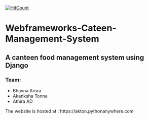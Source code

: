 [![HitCount](http://hits.dwyl.io/{bhavnaaro}/{E-Canteen}.svg)](http://hits.dwyl.io/{bhavnaaro}/{E-Canteen})
# Webframeworks-Cateen-Management-System
## A canteen food management system using Django<br>
### Team:
<ul>
<li>Bhavna Arora
<li>Akanksha Tonne
<li>Athira AD
</ul>
The website is hosted at : https://akton.pythonanywhere.com
